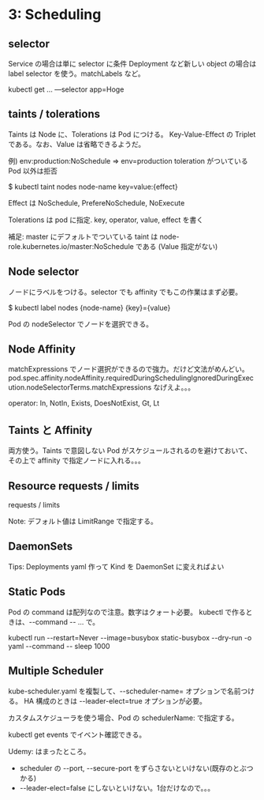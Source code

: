 # 3: Scheduling

## selector

Service の場合は単に selector に条件
Deployment など新しい object の場合は label selector を使う。matchLabels など。

kubectl get ... —selector app=Hoge

## taints / tolerations

Taints は Node に、Tolerations は Pod につける。
Key-Value-Effect の Triplet である。なお、Value は省略できるようだ。

例) env:production:NoSchedule ⇒ env=production toleration がついている Pod 以外は拒否

$ kubectl taint nodes node-name key=value:{effect}

Effect は NoSchedule, PrefereNoSchedule, NoExecute

Tolerations は pod に指定. key, operator, value, effect を書く

補足: master にデフォルトでついている taint は
node-role.kubernetes.io/master:NoSchedule である (Value 指定がない)

## Node selector

ノードにラベルをつける。selector でも affinity でもこの作業はまず必要。

$ kubectl label nodes {node-name} {key}={value}

Pod の nodeSelector でノードを選択できる。

## Node Affinity

matchExpressions でノード選択ができるので強力。だけど文法がめんどい。
pod.spec.affinity.nodeAffinity.requiredDuringSchedulingIgnoredDuringExecution.nodeSelectorTerms.matchExpressions
なげえよ。。。

operator: In, NotIn, Exists, DoesNotExist, Gt, Lt

## Taints と Affinity

両方使う。Taints で意図しない Pod がスケジュールされるのを避けておいて、その上で affinity で指定ノードに入れる。。。

## Resource requests / limits

requests / limits

Note: デフォルト値は LimitRange で指定する。

## DaemonSets

Tips: Deployments yaml 作って Kind を DaemonSet に変えればよい

## Static Pods

Pod の command は配列なので注意。数字はクォート必要。
kubectl で作るときは、--command -- … で。

kubectl run --restart=Never --image=busybox static-busybox --dry-run -o yaml --command -- sleep 1000

## Multiple Scheduler

kube-scheduler.yaml を複製して、--scheduler-name= オプションで名前つける。
HA 構成のときは  --leader-elect=true オプションが必要。

カスタムスケジューラを使う場合、Pod の schedulerName: で指定する。

kubectl get events でイベント確認できる。

Udemy: はまったところ。
- scheduler の --port, --secure-port をずらさないといけない(既存のとぶつかる)
- --leader-elect=false にしないといけない。1台だけなので。。。
